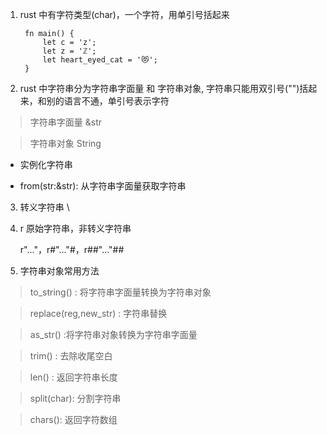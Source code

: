 1. rust  中有字符类型(char)，一个字符，用单引号括起来

        fn main() {
            let c = 'z';
            let z = 'ℤ';
            let heart_eyed_cat = '😻';
        }

2. rust 中字符串分为字符串字面量 和 字符串对象, 字符串只能用双引号("")括起来，和别的语言不通，单引号表示字符

> 字符串字面量 &str

> 字符串对象  String

+ 实例化字符串


+ from(str:&str): 从字符串字面量获取字符串

3. 转义字符串 \

4. r 原始字符串，非转义字符串

   r"..."，r#"..."#，r##"..."##

5. 字符串对象常用方法

> to_string() : 将字符串字面量转换为字符串对象

> replace(reg,new_str)  : 字符串替换

> as_str()  :将字符串对象转换为字符串字面量

> trim() : 去除收尾空白

> len() : 返回字符串长度

> split(char): 分割字符串

> chars(): 返回字符数组
